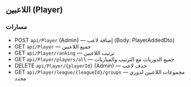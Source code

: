 ## اللاعبين (Player)

### مسارات

-   POST `api/Player` (Admin) — إضافة لاعب (Body: PlayerAddedDto)
-   GET `api/Player` — جميع اللاعبين
-   GET `api/Player/ranking` — ترتيب اللاعبين
-   GET `api/Player/players/all` — جميع الدوريات مع الترتيب والمباريات
-   DELETE `api/Player/{playerId}` (Admin) — حذف لاعب
-   GET `api/Player/league/{leagueId}/groups` — مجموعات اللاعبين لدوري محدد
